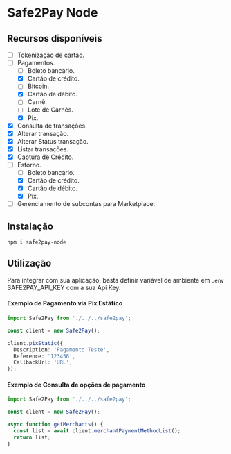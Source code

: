 # Safe2Pay Node

## Recursos disponíveis

- [ ] Tokenização de cartão.
- [ ] Pagamentos.
  - [ ] Boleto bancário.
  - [x] Cartão de crédito.
  - [ ] Bitcoin.
  - [x] Cartão de débito.
  - [ ] Carnê.
  - [ ] Lote de Carnês.
  - [x] Pix.
- [x] Consulta de transações.
- [x] Alterar transação.
- [x] Alterar Status transação.
- [x] Listar transações.
- [x] Captura de Crédito.
- [ ] Estorno.
  - [ ] Boleto bancário.
  - [x] Cartão de crédito.
  - [x] Cartão de débito.
  - [x] Pix.
- [ ] Gerenciamento de subcontas para Marketplace.

## Instalação

```
npm i safe2pay-node
```

## Utilização

Para integrar com sua aplicação, basta definir variável de ambiente em `.env` SAFE2PAY_API_KEY com a sua Api Key.

#### Exemplo de Pagamento via Pix Estático

```typescript
import Safe2Pay from './../../safe2pay';

const client = new Safe2Pay();

client.pixStatic({
  Description: 'Pagamento Teste',
  Reference: '123456',
  CallbackUrl: 'URL',
});
```

#### Exemplo de Consulta de opções de pagamento

```typescript
import Safe2Pay from './../../safe2pay';

const client = new Safe2Pay();

async function getMerchants() {
  const list = await client.merchantPaymentMethodList();
  return list;
}
```
